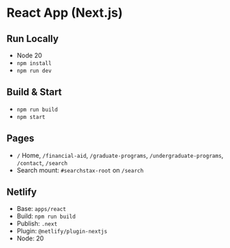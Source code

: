 # React App (Next.js)

## Run Locally
- Node 20
- `npm install`
- `npm run dev`

## Build & Start
- `npm run build`
- `npm start`

## Pages
- `/` Home, `/financial-aid`, `/graduate-programs`, `/undergraduate-programs`, `/contact`, `/search`
- Search mount: `#searchstax-root` on `/search`

## Netlify
- Base: `apps/react`
- Build: `npm run build`
- Publish: `.next`
- Plugin: `@netlify/plugin-nextjs`
- Node: 20
